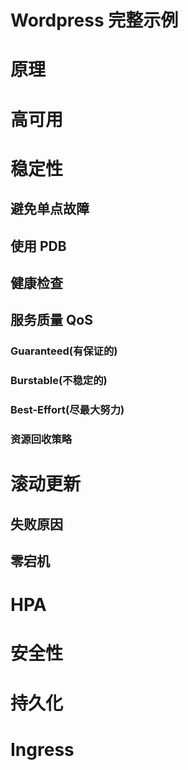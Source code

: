 # Wordpress 完整示例

# 原理

# 高可用

# 稳定性
## 避免单点故障

## 使用 PDB

## 健康检查

## 服务质量 QoS

### Guaranteed(有保证的)

### Burstable(不稳定的)

### Best-Effort(尽最大努力)

### 资源回收策略

# 滚动更新
## 失败原因

## 零宕机

# HPA

# 安全性

# 持久化

# Ingress